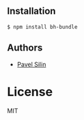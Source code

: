 ## Installation

```
$ npm install bh-bundle
```

## Authors

  - [Pavel Silin](https://github.com/fi11)

# License

  MIT
